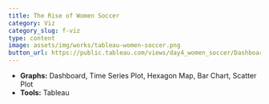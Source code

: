 ```yaml
---
title: The Rise of Women Soccer
category: Viz
category_slug: f-viz
type: content
image: assets/img/works/tableau-women-soccer.png
button_url: https://public.tableau.com/views/day4_women_soccer/Dashboard2?:language=en&:display_count=y&:origin=viz_share_link
---
```


* **Graphs:** Dashboard, Time Series Plot, Hexagon Map, Bar Chart,  Scatter Plot
* **Tools:** Tableau


